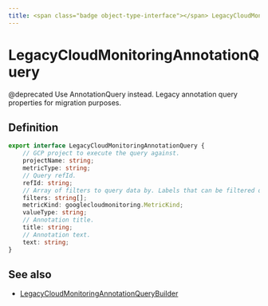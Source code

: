 ```yaml
---
title: <span class="badge object-type-interface"></span> LegacyCloudMonitoringAnnotationQuery
---
```

# <span class="badge object-type-interface"></span> LegacyCloudMonitoringAnnotationQuery

@deprecated Use AnnotationQuery instead. Legacy annotation query properties for migration purposes.

## Definition

```typescript
export interface LegacyCloudMonitoringAnnotationQuery {
	// GCP project to execute the query against.
	projectName: string;
	metricType: string;
	// Query refId.
	refId: string;
	// Array of filters to query data by. Labels that can be filtered on are defined by the metric.
	filters: string[];
	metricKind: googlecloudmonitoring.MetricKind;
	valueType: string;
	// Annotation title.
	title: string;
	// Annotation text.
	text: string;
}

```
## See also

 * <span class="badge builder"></span> [LegacyCloudMonitoringAnnotationQueryBuilder](./builder-LegacyCloudMonitoringAnnotationQueryBuilder.md)
